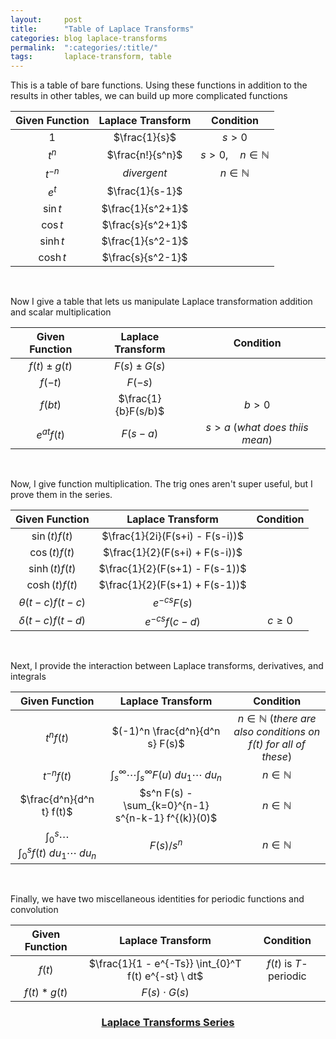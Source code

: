 ```yaml
---
layout:     post
title:      "Table of Laplace Transforms"
categories: blog laplace-transforms
permalink:  ":categories/:title/"
tags:       laplace-transform, table
---
```


This is a table of bare functions. Using these functions in addition to the results in other tables, we can build up more complicated functions

| **Given Function**    | **Laplace Transform**     | **Condition**     |
|:---------------------:|:-------------------------:|:-----------------:|
| $1$                   | $\frac{1}{s}$                     | $s > 0$           |
| $t^n$                 | $\frac{n!}{s^n}$                  | $s > 0, \quad n \in \mathbb{N}$ |
| $t^{-n}$              | _divergent_                  |  $n \in \mathbb{N}$ |
| $e^t$              | $\frac{1}{s-1}$                  |  |
| $\sin t$              | $\frac{1}{s^2+1}$                  |  |
| $\cos t$              | $\frac{s}{s^2+1}$                  |  |
| $\sinh t$             | $\frac{1}{s^2-1}$                  |  |
| $\cosh t$             | $\frac{s}{s^2-1}$                  |  |

<br>

Now I give a table that lets us manipulate Laplace transformation addition and scalar multiplication

| **Given Function**    | **Laplace Transform**     | **Condition**     |
|:---------------------:|:-------------------------:|:-----------------:|
| $f(t) \pm g(t)$       | $F(s) \pm G(s)$           |            |
| $f(-t)$               | $F(-s)$                   |            |
| $f(bt)$               | $\frac{1}{b}F(s/b)$       |  $b > 0$          |
| $e^{at} f(t)$         | $F(s-a)$                  | $s > a$ (_what does thiis mean_) |

<br>

Now, I give function multiplication. The trig ones aren't super useful, but I prove them in the series.

| **Given Function**    | **Laplace Transform**     | **Condition**     |
|:---------------------:|:-------------------------:|:-----------------:|
| $\sin(t) f(t)$        | $\frac{1}{2i}(F(s+i) - F(s-i))$   |   |
| $\cos(t) f(t)$        | $\frac{1}{2}(F(s+i) + F(s-i))$    |   |
| $\sinh(t) f(t)$       | $\frac{1}{2}(F(s+1) - F(s-1))$   |   |
| $\cosh(t) f(t)$       | $\frac{1}{2}(F(s+1) + F(s-1))$    |   |
| $\theta(t-c)f(t-c)$   | $e^{-cs} F(s)$    |   |
| $\delta(t-c)f(t-d)$   | $e^{-cs} f(c-d)$    | $c \geq 0$  |

<br>

Next, I provide the interaction between Laplace transforms, derivatives, and integrals

| **Given Function**    | **Laplace Transform**     | **Condition**     |
|:---------------------:|:-------------------------:|:-----------------:|
| $t^n f(t)$        | $(-1)^n \frac{d^n}{d^n s} F(s)$   | $n \in \mathbb{N}$ (_there are also conditions on f(t) for all of these_) |
| $t^{-n} f(t)$        | $\int_{s}^{\infty} \cdots \int_{s}^{\infty} F(u) \ du_1 \cdots \ du_n$   | $n \in \mathbb{N}$ |
| $\frac{d^n}{d^n t} f(t)$        | $s^n F(s) - \sum_{k=0}^{n-1} s^{n-k-1} f^{(k)}(0)$   | $n \in \mathbb{N}$ |
| $\int_0^s \cdots \int_0^s f(t) \ du_1 \cdots \ du_n$        | $F(s) / s^n$   | $n \in \mathbb{N}$ |

<br>

Finally, we have two miscellaneous identities for periodic functions and convolution

| **Given Function**    | **Laplace Transform**     | **Condition**     |
|:---------------------:|:-------------------------:|:-----------------:|
| $f(t)$        | $\frac{1}{1 - e^{-Ts}} \int_{0}^T f(t) e^{-st} \ dt$   | $f(t)$ is $T$-periodic |
| $f(t) * g(t)$ | $F(s) \cdot G(s)$ | |

<h3 style="text-align:center; margin-bottom:1em;">
    <a href="/blog/laplace-transforms">Laplace Transforms Series</a>
</h3>